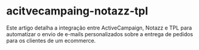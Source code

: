 # acitvecampaing-notazz-tpl
Este artigo detalha a integração entre ActiveCampaign, Notazz e TPL para automatizar o envio de e-mails personalizados sobre a entrega de pedidos para os clientes de um ecommerce. 
